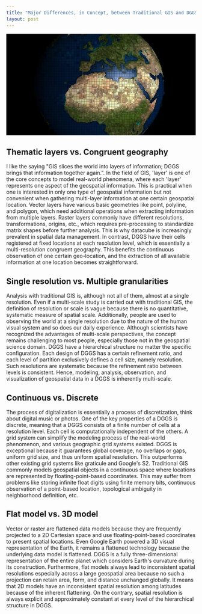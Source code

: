 ```yaml
---
title: "Major Differences, in Concept, between Traditional GIS and DGGS"
layout: post
---
```

![grid](/assets/img/20221012/grid.jpg)

## Thematic layers vs. Congruent geography
 
I like the saying "GIS slices the world into layers of information; DGGS brings that information together again.". In the field of GIS, 'layer' is one of the core concepts to model real-world phenomena, where each 'layer' represents one aspect of the geospatial information. This is practical when one is interested in only one type of geospatial information but not convenient when gathering multi-layer information at one certain geospatial location. Vector layers have various basic geometries like point, polyline, and polygon, which need additional operations when extracting information from multiple layers. Raster layers commonly have different resolutions, transformations, origins, etc., which requires pre-processing to standardize matrix shapes before further analysis. This is why datacube is increasingly prevalent in spatial data management. In contrast, DGGS have their cells registered at fixed locations at each resolution level, which is essentially a multi-resolution congruent geography. This benefits the continuous observation of one certain geo-location, and the extraction of all available information at one location becomes straightforward. 
 
## Single resolution vs. Multiple granularities
 
Analysis with traditional GIS is, although not all of them, almost at a single resolution. Even if a multi-scale study is carried out with traditional GIS, the definition of resolution or scale is vague because there is no quantitative, systematic measure of spatial scale. Additionally, people are used to observing the world at a single resolution due to the nature of the human visual system and so does our daily experience. Although scientists have recognized the advantages of multi-scale perspectives, the concept remains challenging to most people, especially those not in the geospatial science domain. DGGS have a hierarchical structure no matter the specific configuration. Each design of DGGS has a certain refinement ratio, and each level of partition exclusively defines a cell size, namely resolution. Such resolutions are systematic because the refinement ratio between levels is consistent. Hence, modeling, analysis, observation, and visualization of geospatial data in a DGGS is inherently multi-scale.

## Continuous vs. Discrete
 
The process of digitalization is essentially a process of discretization, think about digital music or photos. One of the key properties of a DGGS is discrete, meaning that a DGGS consists of a finite number of cells at a resolution level. Each cell is computationally independent of the others. A grid system can simplify the modeling process of the real-world phenomenon, and various geographic grid systems existed. DGGS is exceptional because it guarantees global coverage, no overlaps or gaps, uniform grid size, and thus uniform spatial resolution. This outperforms other existing grid systems like graticule and Google's S2. Traditional GIS commonly models geospatial objects in a continuous space where locations are represented by floating-point-based coordinates. This may suffer from problems like storing infinite float digits using finite memory bits, continuous observation of a point-based location, topological ambiguity in neighborhood definition, etc. 
 
## Flat model vs. 3D model
 
Vector or raster are flattened data models because they are frequently projected to a 2D Cartesian space and use floating-point-based coordinates to present spatial locations. Even Google Earth powered a 3D visual representation of the Earth, it remains a flattened technology because the underlying data model is flattened. DGGS is a fully three-dimensional representation of the entire planet which considers Earth's curvature during its construction. Furthermore, flat models always lead to inconsistent spatial resolutions especially across a large geospatial area because no such a projection can retain area, form, and distance unchanged globally. It means that 2D models have an inconsistent spatial resolution among latitudes because of the inherent flattening. On the contrary, 
spatial resolution is always explicit and approximately constant at every level of the hierarchical structure in DGGS.
